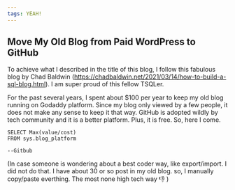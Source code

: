 ```yaml
---
tags: YEAH!
---
```


## Move My Old Blog from Paid WordPress to GitHub

To achieve what I described in the title of this blog, I follow this fabulous blog by Chad Baldwin   (https://chadbaldwin.net/2021/03/14/how-to-build-a-sql-blog.html). I am super proud of this fellow TSQLer.

For the past several years, I spent about $100 per year to keep my old blog running on Godaddy platform. 
Since my blog only viewed by a few people, it does not make any sense to keep it that way. GitHub is adopted wildly by tech community and it is a better platform. Plus, it is free. So, here I come.

 ```tsql
 SELECT Max(value/cost)
 FROM sys.blog_platform
 
 --Gitbub
 ```


(In case someone is wondering about a best coder way, like export/import. I did not do that. I have about 30 or so post in my old blog. so, I manually copy/paste everthing. The most none high tech way 👎 )
